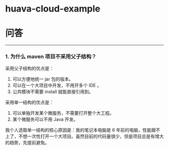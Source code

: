 # huava-cloud-example



# 问答

---

### 1. 为什么 maven 项目不采用父子结构？

采用父子结构的优点是：

1. 可以方便地统一 jar 包的版本。
2. 可以在一个大项目中开发，不用开多个 IDE 。
3. 公共模块不需要 install 就能直接引用到。

采用单一结构的优点是：

1. 可以单独开发某个微服务，不需要打开整个大工程。
2. 某个微服务可以不用 Java 开发。

我个人选取单一结构的核心原因是：我的笔记本电脑是 6 年前的电脑，性能跟不上了，不想一次性打开一个大项目。虽然目前的代码量很少，但是项目总是有增大的趋势，先提前避免。








